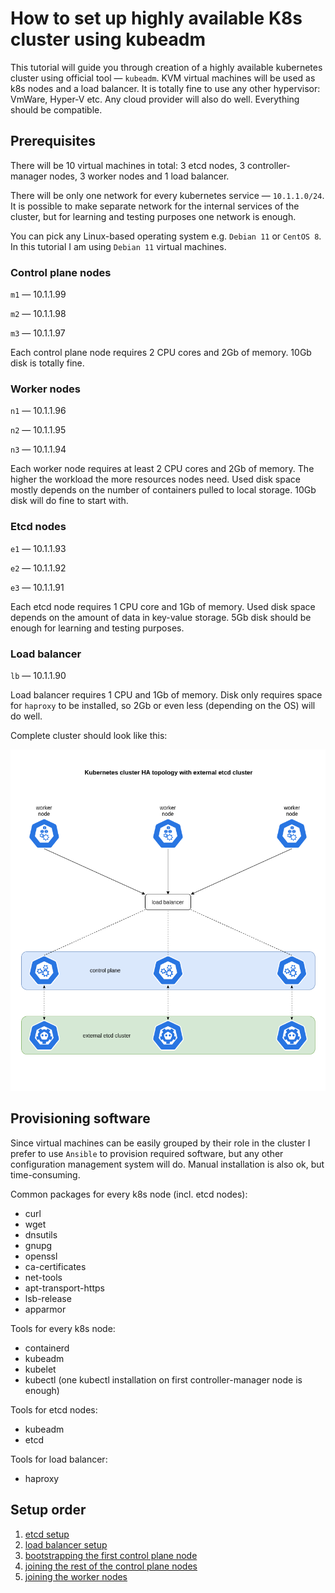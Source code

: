 # How to set up highly available K8s cluster using kubeadm

This tutorial will guide you through creation of a highly available kubernetes cluster using official tool &mdash; `kubeadm`. KVM virtual machines will be used as k8s nodes and a load balancer. It is totally fine to use any other hypervisor: VmWare, Hyper-V etc. Any cloud provider will also do well. Everything should be compatible.

## Prerequisites

There will be 10 virtual machines in total: 3 etcd nodes, 3 controller-manager nodes, 3 worker nodes and 1 load balancer.

There will be only one network for every kubernetes service &mdash; `10.1.1.0/24`. It is possible to make separate network for the internal services of the cluster, but for learning and testing purposes one network is enough.

You can pick any Linux-based operating system e.g. `Debian 11` or `CentOS 8`. In this tutorial I am using `Debian 11` virtual machines.

### Control plane nodes

`m1` &mdash; 10.1.1.99

`m2` &mdash; 10.1.1.98

`m3` &mdash; 10.1.1.97

Each control plane node requires 2 CPU cores and 2Gb of memory. 10Gb disk is totally fine.

### Worker nodes

`n1` &mdash; 10.1.1.96

`n2` &mdash; 10.1.1.95

`n3` &mdash; 10.1.1.94

Each worker node requires at least 2 CPU cores and 2Gb of memory. The higher the workload the more resources nodes need. Used disk space mostly depends on the number of containers pulled to local storage. 10Gb disk will do fine to start with.

### Etcd nodes

`e1` &mdash; 10.1.1.93

`e2` &mdash; 10.1.1.92

`e3` &mdash; 10.1.1.91

Each etcd node requires 1 CPU core and 1Gb of memory. Used disk space depends on the amount of data in key-value storage. 5Gb disk should be enough for learning and testing purposes.

### Load balancer

`lb` &mdash; 10.1.1.90

Load balancer requires 1 CPU and 1Gb of memory. Disk only requires space for `haproxy` to be installed, so 2Gb or even less (depending on the OS) will do well.

Complete cluster should look like this:

![k8s_ha_cluster](pictures/bedroom_k8s.png)

## Provisioning software

Since virtual machines can be easily grouped by their role in the cluster I prefer to use `Ansible` to provision required software, but any other configuration management system will do. Manual installation is also ok, but time-consuming.

Common packages for every k8s node (incl. etcd nodes):

* curl
* wget
* dnsutils
* gnupg
* openssl
* ca-certificates
* net-tools
* apt-transport-https
* lsb-release
* apparmor

Tools for every k8s node:

* containerd
* kubeadm
* kubelet
* kubectl (one kubectl installation on first controller-manager node is enough)

Tools for etcd nodes:

* kubeadm
* etcd

Tools for load balancer:

* haproxy

## Setup order

1. [etcd setup](docs/01_etcd_setup.md)
2. [load balancer setup](docs/02_load_balancer_setup.md)
3. [bootstrapping the first control plane node](docs/03_first_control_plane.md)
4. [joining the rest of the control plane nodes](docs/04_control_plane.md)
5. [joining the worker nodes](docs/05_joining_workers.md)